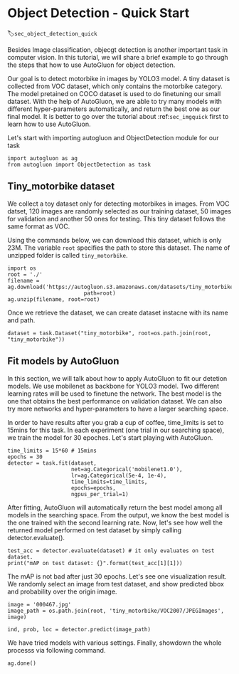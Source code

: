 # Object Detection - Quick Start
:label:`sec_object_detection_quick`

Besides Image classification, objecgt detection is another important task in computer vision. In this tutorial, we will share a brief example to go through the steps that how to use AutoGluon for object detection.

Our goal is to detect motorbike in images by YOLO3 model. A tiny dataset is collected from VOC dataset, which only contains the motorbike category. The model pretained on COCO dataset is used to do finetuning our small dataset. With the help of AutoGluon, we are able to try many models with different hyper-parameters automatically, and return the best one as our final model. It is better to go over the tutorial about :ref:`sec_imgquick` first to learn how to use AutoGluon.

Let's start with importing autogluon and ObjectDetection module for our task 
```{.python .input}
import autogluon as ag
from autogluon import ObjectDetection as task
```

## Tiny_motorbike dataset
We collect a toy dataset only for detecting motorbikes in images. From VOC datset, 120 images are randomly selected as our training dataset, 50 images for validation and another 50 ones for testing. This tiny dataset follows the same format as VOC. 

Using the commands below, we can download this dataset, which is only 23M. The variable `root` specifies the path to store this dataset. The name of unzipped folder is called `tiny_motorbike`.

```{.python .input}
import os
root = './'
filename = ag.download('https://autogluon.s3.amazonaws.com/datasets/tiny_motorbike.zip',
                        path=root)
ag.unzip(filename, root=root)
```

Once we retrieve the dataset, we can create dataset instacne with its name and path.
```{.python .input}
dataset = task.Dataset("tiny_motorbike", root=os.path.join(root, "tiny_motorbike"))
```

## Fit models by AutoGluon
In this section, we will talk about how to apply AutoGluon to fit our detetion models. We use mobilenet as backbone for YOLO3 model. Two different learning rates will be used to finetune the network. The best model is the one that obtains the best performance on validation dataset. We can also try more networks and hyper-parameters to have a larger searching space. 

In order to have results after you grab a cup of coffee, time_limits is set to 15mins for this task. In each experiment (one trial in our searching space), we train the model for 30 epoches. Let's start playing with AutoGluon.  

```{.python .input}
time_limits = 15*60 # 15mins
epochs = 30
detector = task.fit(dataset,
                    net=ag.Categorical('mobilenet1.0'),
                    lr=ag.Categorical(5e-4, 1e-4),
                    time_limits=time_limits,
                    epochs=epochs,
                    ngpus_per_trial=1)
```

After fitting, AutoGluon will automatically return the best model among all models in the searching space. From the output, we know the best model is the one trained with the second learning rate. Now, let's see how well the returned model performed on test dataset by simply calling detector.evaluate().

```{.python .input}
test_acc = detector.evaluate(dataset) # it only evaluates on test dataset.
print("mAP on test dataset: {}".format(test_acc[1][1]))
```

The mAP is not bad after just 30 epochs. Let's see one visualization result. We randomly select an image from test dataset, and show predicted bbox and probability over the origin image.  

```{.python .input}
image = '000467.jpg'
image_path = os.path.join(root, 'tiny_motorbike/VOC2007/JPEGImages', image)

ind, prob, loc = detector.predict(image_path)
```

We have tried models with various settings. Finally, showdown the whole processs via following command. 

```{.python .input}
ag.done()
```

